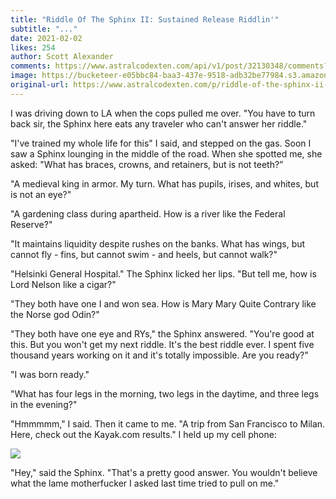 ```yaml
---
title: "Riddle Of The Sphinx II: Sustained Release Riddlin'"
subtitle: "..."
date: 2021-02-02
likes: 254
author: Scott Alexander
comments: https://www.astralcodexten.com/api/v1/post/32130348/comments?&all_comments=true
image: https://bucketeer-e05bbc84-baa3-437e-9518-adb32be77984.s3.amazonaws.com/public/images/853d9067-4b40-40e3-bc93-70c3d707fcd2_512x394.jpeg
original-url: https://www.astralcodexten.com/p/riddle-of-the-sphinx-ii-sustained
---
```

I was driving down to LA when the cops pulled me over. "You have to turn back sir, the Sphinx here eats any traveler who can't answer her riddle."

"I've trained my whole life for this" I said, and stepped on the gas. Soon I saw a Sphinx lounging in the middle of the road. When she spotted me, she asked: "What has braces, crowns, and retainers, but is not teeth?”  
  
"A medieval king in armor. My turn. What has pupils, irises, and whites, but is not an eye?"

"A gardening class during apartheid. How is a river like the Federal Reserve?"

"It maintains liquidity despite rushes on the banks. What has wings, but cannot fly - fins, but cannot swim - and heels, but cannot walk?"

"Helsinki General Hospital." The Sphinx licked her lips. "But tell me, how is Lord Nelson like a cigar?"

"They both have one I and won sea. How is Mary Mary Quite Contrary like the Norse god Odin?"

"They both have one eye and RYs," the Sphinx answered. "You're good at this. But you won't get my next riddle. It's the best riddle ever. I spent five thousand years working on it and it's totally impossible. Are you ready?"

"I was born ready."

"What has four legs in the morning, two legs in the daytime, and three legs in the evening?"

"Hmmmmm," I said. Then it came to me. "A trip from San Francisco to Milan. Here, check out the Kayak.com results." I held up my cell phone:

[![](https://substackcdn.com/image/fetch/w_1456,c_limit,f_auto,q_auto:good,fl_progressive:steep/https%3A%2F%2Fbucketeer-e05bbc84-baa3-437e-9518-adb32be77984.s3.amazonaws.com%2Fpublic%2Fimages%2F938a26f3-2099-4bf7-9e81-177203de15cc_552x242.png)](https://substackcdn.com/image/fetch/f_auto,q_auto:good,fl_progressive:steep/https%3A%2F%2Fbucketeer-e05bbc84-baa3-437e-9518-adb32be77984.s3.amazonaws.com%2Fpublic%2Fimages%2F938a26f3-2099-4bf7-9e81-177203de15cc_552x242.png)

"Hey," said the Sphinx. "That's a pretty good answer. You wouldn't believe what the lame motherfucker I asked last time tried to pull on me."
